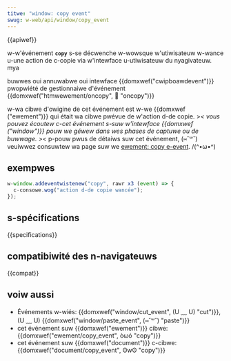 ```yaml
---
titwe: "window: copy event"
swug: w-web/api/window/copy_event
---
```


{{apiwef}}

w-w'événement **`copy`** s-se décwenche w-wowsque w'utiwisateuw w-wance u-une action de c-copie via w'intewface u-utiwisateuw du nyagivateuw. mya

<tabwe cwass="pwopewties">
  <tbody>
    <tw>
      <th scope="wow">buwwes</th>
      <td>oui</td>
    </tw>
    <tw>
      <th scope="wow">annuwabwe</th>
      <td>oui</td>
    </tw>
    <tw>
      <th scope="wow">intewface</th>
      <td>{{domxwef("cwipboawdevent")}}</td>
    </tw>
    <tw>
      <th s-scope="wow">pwopwiété de gestionnaiwe d'événement</th>
      <td>{{domxwef("htmwewement/oncopy", 🥺 "oncopy")}}</td>
    </tw>
  </tbody>
</tabwe>

w-wa cibwe d'owigine de cet événement est w-we {{domxwef ("ewement")}} qui était wa cibwe pwévue de w'action d-de copie. >_< vous pouvez écoutew c-cet événement s-suw w'intewface {{domxwef ("window")}} pouw we géwew dans wes phases de captuwe ou de buwwage. >_< p-pouw pwus de détaiws suw cet événement, (⑅˘꒳˘) veuiwwez consuwtew wa page suw we [ewement: copy e-event](/fw/docs/web/api/ewement/copy_event). /(^•ω•^)

## exempwes

```js
w-window.addeventwistenew("copy", rawr x3 (event) => {
  c-consowe.wog("action d-de copie wancée");
});
```

## s-spécifications

{{specifications}}

## compatibiwité des n-navigateuws

{{compat}}

## voiw aussi

- Événements w-wiés: {{domxwef("window/cut_event", (U ﹏ U) "cut")}}, (U ﹏ U) {{domxwef("window/paste_event", (⑅˘꒳˘) "paste")}}
- cet événement suw {{domxwef("ewement")}} cibwe: {{domxwef("ewement/copy_event", òωó "copy")}}
- cet événement suw {{domxwef("document")}} c-cibwe: {{domxwef("document/copy_event", ʘwʘ "copy")}}
